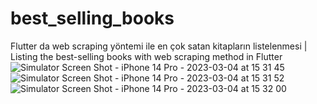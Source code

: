 # best_selling_books
 Flutter da web scraping yöntemi ile en çok satan kitapların listelenmesi | Listing the best-selling books with web scraping method in Flutter
![Simulator Screen Shot - iPhone 14 Pro - 2023-03-04 at 15 31 45](https://user-images.githubusercontent.com/72821593/222901245-2d44f831-ad71-4ae5-81c6-ab5bbcc143c1.png)
![Simulator Screen Shot - iPhone 14 Pro - 2023-03-04 at 15 31 52](https://user-images.githubusercontent.com/72821593/222901264-58a03a72-dd9b-4b90-b141-d913a5010ee6.png)
![Simulator Screen Shot - iPhone 14 Pro - 2023-03-04 at 15 32 00](https://user-images.githubusercontent.com/72821593/222901275-d14aab9d-b7ed-4553-ae34-785704fe4988.png)
